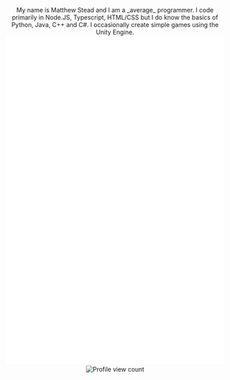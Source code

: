 <p align="center">
  My name is Matthew Stead and I am a _average_ programmer. I code primarily in Node.JS, Typescript, HTML/CSS but I do know the basics of Python, Java, C++ and C#. I occasionally create simple games using the Unity Engine.
  <br />
  <img src="https://github.com/MatievisTheKat/MatievisTheKat/blob/master/github-metrics.svg" alt="GitHub metrics" />
  <br />
  <img src="https://komarev.com/ghpvc/?username=MatievisTheKat" alt="Profile view count" />
</p>
